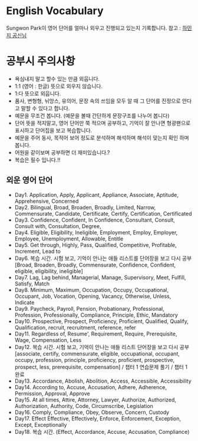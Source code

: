 English Vocabulary
======================
Sungwon Park이 영어 단어를 얼마나 외우고 진행되고 있는지 기록합니다. 참고 : [하민지 공신님](https://youtu.be/DtTKvBVNuy8)

# 공부시 주의사항
- 욕심내지 말고 할수 있는 만큼 외웁니다.
- 1:1 (영어 : 한글) 뜻으로 외우지 않습니다.
- 1:다 뜻으로 외웁니다.
- 품사, 변형형, 뉘앙스, 유의어, 문장 속의 쓰임을 모두 알 때 그 단어를 진정으로 안다고 말할 수 있다고 합니다.
- 예문을 무조건 봅니다. (예문을 볼때 간단하게 문장구조를 나누어 봅니다)
- 단어 뜻을 적지말고, 영어 단어만 쭉 적으며 공부하고, 기억이 잘 안나면 형광팬으로 표시하고 단어집을 보고 복습합니다.
- 예문을 주어 동사, 목적어 보어 정도로 분석하며 해석하며 해석이 맞는지 확인 하며 봅니다.
- 어원을 같이보며 공부하면 더 재미있습니다.?
- 복습은 필수 입니다.!!

## 외운 영어 단어
- Day1. Application, Apply, Applicant, Appliance, Associate, Aptitude, Apprehensive, Concerned  
- Day2. Bilingual, Broad, Broaden, Broadly, Limited, Narrow, Commensurate, Candidate, Certificate, Certify, Certification, Certificated
- Day3. Confidence, Confident, In Confidence, Consultant, Consult, Consult with, Consultation, Degree, 
- Day4. Eligible, Eligibility, Ineligible, Employment, Employ, Employer, Employee, Unemployment, Allowable, Entitle
- Day5. Get through, Highly, Pass, Qualified, Competitive, Profitable, Increment, Lead to
- Day6. 복습 시간. 시험 보고, 기억이 안나는 애들 리스트를 단어장을 보고 다시 공부[Broad, Broaden, Broadly, Commensurate, Confidence, Confident, eligible, eligibility, ineligible]
- Day7. Lag, Lag behind, Managerial, Manage, Supervisory, Meet, Fulfill, Satisfy, Match
- Day8. Minimum, Maximum, Occupation, Occupy, Occupational, Occupant, Job, Vocation, Opening, Vacancy, Otherwise, Unless, Indicate
- Day9. Paycheck, Payroll, Pension, Probationary, Professional, Profession, Professionally, Compliance, Principle, Ethic, Mandatory
- Day10. Prospective, Prospect, Proficiency, Proficient, Qualified, Qualify, Qualification, recruit, recruitment, reference, refer
- Day11. Regardless of, Resume', Requirement, Require, Prerequisite, Wage, Compensation, Less
- Day12. 복습 시간. 시험 보고, 기억이 안나는 애들 리스트 단어장을 보고 다시 공부 [associate, certify, commensurate, eligible, occupational, occupant, occupy, profession, principle, proficiency, proficient, prospective, prospect, less, prerequisite, compensation] / 챕터 1 연습문제 풀기 / 챕터 1 완료
- Day13. Accordance, Abolish, Abolition, Access, Accessible, Accessibility
- Day14. According to, Accuse, Accusation, Adhere, Adherence, Permission, Approval, Approve
- Day15. At all times, Attire, Attorney, Lawyer, Authorize, Authorized, Authorization, Authority, Code, Circumscribe, Legislation
- Day16. Comply, Compliance, Obey, Observe, Concern, Custody
- Day17. Effect Effective, Effectively, Enforce, Enforcement, Exception, Except, Exceptionally
- Day18. 복습 시간. (Effect, Accordance, Accuse, Accusation, Compliance)
